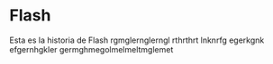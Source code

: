 # Flash

Esta es la historia de Flash rgmglernglerngl rthrthrt lnknrfg egerkgnk efgernhgkler 
germghmegolmelmeltmglemet
